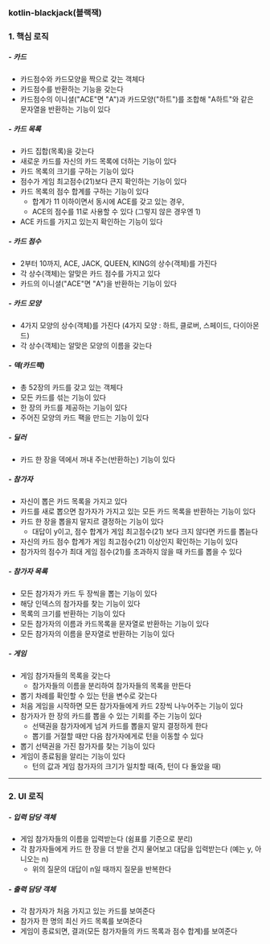 ### kotlin-blackjack(블랙잭)

### 1. 핵심 로직

##### - 카드
- 카드점수와 카드모양을 짝으로 갖는 객체다
- 카드점수를 반환하는 기능을 갖는다
- 카드점수의 이니셜("ACE"면 "A")과 카드모양("하트")를 조합해 "A하트"와 같은 문자열을 반환하는 기능이 있다

##### - 카드 목록
- 카드 집합(목록)을 갖는다
- 새로운 카드를 자신의 카드 목록에 더하는 기능이 있다
- 카드 목록의 크기를 구하는 기능이 있다
- 점수가 게임 최고점수(21)보다 큰지 확인하는 기능이 있다
- 카드 목록의 점수 합계를 구하는 기능이 있다
    - 합계가 11 이하이면서 동시에 ACE를 갖고 있는 경우,
    - ACE의 점수를 11로 사용할 수 있다 (그렇지 않은 경우엔 1)
- ACE 카드를 가지고 있는지 확인하는 기능이 있다

##### - 카드 점수
- 2부터 10까지, ACE, JACK, QUEEN, KING의 상수(객체)를 가진다
- 각 상수(객체)는 알맞은 카드 점수를 가지고 있다
- 카드의 이니셜("ACE"면 "A")을 반환하는 기능이 있다

##### - 카드 모양
- 4가지 모양의 상수(객체)를 가진다 (4가지 모양 : 하트, 클로버, 스페이드, 다이아몬드)
- 각 상수(객체)는 알맞은 모양의 이름을 갖는다

##### - 덱(카드팩)
- 총 52장의 카드를 갖고 있는 객체다
- 모든 카드를 섞는 기능이 있다
- 한 장의 카드를 제공하는 기능이 있다
- 주어진 모양의 카드 팩을 만드는 기능이 있다

##### - 딜러
- 카드 한 장을 덱에서 꺼내 주는(반환하는) 기능이 있다

##### - 참가자
- 자신이 뽑은 카드 목록을 가지고 있다
- 카드를 새로 뽑으면 참가자가 가지고 있는 모든 카드 목록을 반환하는 기능이 있다
- 카드 한 장을 뽑을지 말지르 결정하는 기능이 있다
    - 대답이 y이고, 점수 합계가 게임 최고점수(21) 보다 크지 않다면 카드를 뽑늗다
- 자신의 카드 점수 합계가 게임 최고점수(21) 이상인지 확인하는 기능이 있다    
- 참가자의 점수가 최대 게임 점수(21)를 초과하지 않을 때 카드를 뽑을 수 있다

##### - 참가자 목록
- 모든 참가자가 카드 두 장씩을 뽑는 기능이 있다
- 해당 인덱스의 참가자를 찾는 기능이 있다
- 목록의 크기를 반환하는 기능이 있다
- 모든 참가자의 이름과 카드목록을 문자열로 반환하는 기능이 있다
- 모든 참가자의 이름을 문자열로 반환하는 기능이 있다 

##### - 게임
- 게임 참가자들의 목록을 갖는다
    - 참가자들의 이름을 분리하여 참가자들의 목록을 만든다
- 뽑기 차례를 확인할 수 있는 턴을 변수로 갖는다
- 처음 게임을 시작하면 모든 참가자들에게 카드 2장씩 나누어주는 기능이 있다
- 참가자가 한 장의 카드를 뽑을 수 있는 기회를 주는 기능이 있다
    - 선택권을 참가자에게 넘겨 카드를 뽑을지 말지 결정하게 한다
    - 뽑기를 거절할 때만 다음 참가자에게로 턴을 이동할 수 있다
- 뽑기 선택권을 가진 참가자를 찾는 기능이 있다
- 게임이 종료됨을 알리는 기능이 있다
    - 턴의 값과 게임 참가자의 크기가 일치할 때(즉, 턴이 다 돌았을 때) 

---
### 2. UI 로직

##### - 입력 담당 객체
- 게임 참가자들의 이름을 입력받는다 (쉼표를 기준으로 분리)
- 각 참가자들에게 카드 한 장을 더 받을 건지 물어보고 대답을 입력받는다 (예는 y, 아니오는 n)
    - 위의 질문의 대답이 n일 때까지 질문을 반복한다

##### - 출력 담당 객체
- 각 참가자가 처음 가지고 있는 카드를 보여준다
- 참가자 한 명의 최신 카드 목록를 보여준다
- 게임이 종료되면, 결과(모든 참가자들의 카드 목록과 점수 합계)를 보여준다 
